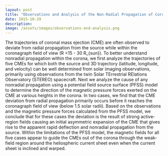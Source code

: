 ```yaml
---
layout: post
title: "Observations and Analysis of the Non-Radial Propagation of Coronal Mass Ejections Near the Sun"
date: 2015-10-29
description: 
image: /assets/images/observations-and-analysis.png
---
```

The trajectories of coronal mass ejection (CME) are often observed to deviate from radial propagation from the source while within the coronagraph field of view (R <15 - 30 R_{sun}). To better understand nonradial propagation within the corona, we first analyze the trajectories of five CMEs for which both the source and 3D trajectory (latitude, longitude, and velocity) can be well determined from solar imaging observations, primarily using observations from the twin Solar TErrestrial RElations Observatory (STEREO) spacecraft. Next we analyze the cause of any nonradial propagation using a potential field source surface (PFSS) model to determine the direction of the magnetic pressure forces exerted on the CME at various heights in the corona. In two cases, we find that the CME deviation from radial propagation primarily occurs before it reaches the coronagraph field of view (below 1.5 solar radii). Based on the observations and the magnetic pressure forces calculated from the PFSS model, we conclude that for these cases the deviation is the result of strong active-region fields causing an initial asymmetric expansion of the CME that gives rise to the apparent rapid deflection and nonradial propagation from the source. Within the limitations of the PFSS model, the magnetic fields for all five cases appear to guide the CMEs out of the corona through the weak-field region around the heliospheric current sheet even when the current sheet is inclined and warped. 
